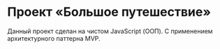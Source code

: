 # Проект «Большое путешествие»

Данный проект сделан на чистом JavaScript (ООП). 
С применением архитектурного паттерна MVP.
